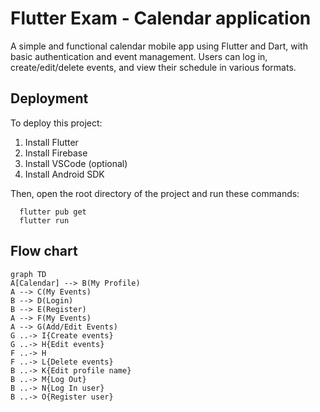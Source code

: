 
# Flutter Exam - Calendar application

A simple and functional calendar mobile app using Flutter and Dart, with basic authentication and event management. Users can log in, create/edit/delete events, and view their schedule in various formats.



## Deployment

To deploy this project:

1. Install Flutter
2. Install Firebase
3. Install VSCode (optional)
4. Install Android SDK

Then, open the root directory of the project and run these commands:
```
  flutter pub get
  flutter run
```


## Flow chart

```mermaid
graph TD
A[Calendar] --> B(My Profile)
A --> C(My Events)
B --> D(Login)
B --> E(Register)
A --> F(My Events)
A --> G(Add/Edit Events)
G ..-> I{Create events}
G ..-> H{Edit events}
F ..-> H
F ..-> L{Delete events}
B ..-> K{Edit profile name}
B ..-> M{Log Out}
B ..-> N{Log In user}
B ..-> O{Register user}
```

